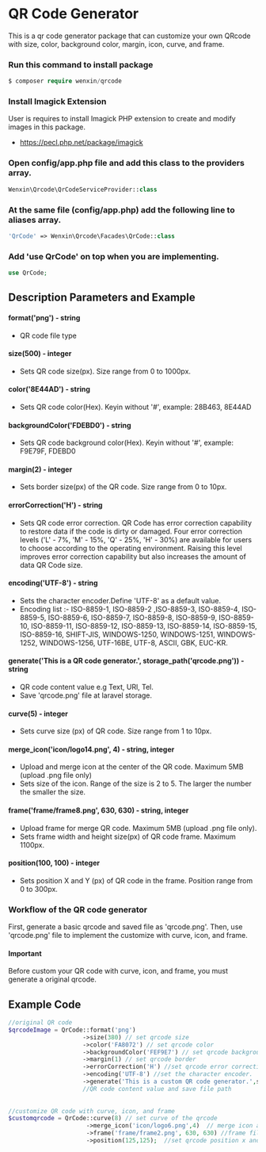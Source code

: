 # QR Code Generator

This is a qr code generator package that can customize your own QRcode with size, color, background color, margin, icon, curve, and frame.

### Run this command to install package
```php
$ composer require wenxin/qrcode
```
### Install Imagick Extension 

User is requires to install Imagick PHP extension to create and modify images in this package.
* https://pecl.php.net/package/imagick

### Open config/app.php file and add this class to the providers array.
```php
Wenxin\Qrcode\QrCodeServiceProvider::class
```

### At the same file (config/app.php) add the following line to aliases array. 
```php
'QrCode' => Wenxin\Qrcode\Facades\QrCode::class
```
### Add 'use QrCode' on top when you are implementing.
```php
use QrCode;
```
## Description Parameters and Example

#### format('png') - string
* QR code file type

#### size(500) - integer
* Sets QR code size(px). Size range from 0 to 1000px.

#### color('8E44AD') - string
* Sets QR code color(Hex). Keyin without '#', example: 28B463, 8E44AD  

#### backgroundColor('FDEBD0') - string
* Sets QR code background color(Hex). Keyin without '#', example: F9E79F, FDEBD0

#### margin(2) - integer
* Sets border size(px) of the QR code. Size range from 0 to 10px.

#### errorCorrection('H') - string
* Sets QR code error correction. QR Code has error correction capability to restore data if the code is dirty or damaged. 
Four error correction levels ('L' - 7%, 'M' - 15%, 'Q' - 25%, 'H' - 30%) are available for users to choose according
to the operating environment. Raising this level improves error correction capability but also increases the amount of
data QR Code size.

#### encoding('UTF-8') - string
* Sets the character encoder.Define 'UTF-8' as a default value. 
* Encoding list :-
ISO-8859-1, ISO-8859-2 ,ISO-8859-3, ISO-8859-4, ISO-8859-5, ISO-8859-6, ISO-8859-7, ISO-8859-8, ISO-8859-9,
ISO-8859-10, ISO-8859-11, ISO-8859-12, ISO-8859-13, ISO-8859-14, ISO-8859-15, ISO-8859-16, SHIFT-JIS, WINDOWS-1250, WINDOWS-1251, WINDOWS-1252, WINDOWS-1256, UTF-16BE, UTF-8, ASCII, GBK, EUC-KR.

#### generate('This is a QR code generator.', storage_path('qrcode.png')) - string
* QR code content value e.g Text, URl, Tel.
* Save 'qrcode.png' file at laravel storage.
#### curve(5) - integer
* Sets curve size (px) of QR code. Size range from 1 to 10px.

#### merge_icon('icon/logo14.png', 4) - string, integer
* Upload and merge icon at the center of the QR code. Maximum 5MB (upload .png file only)
* Sets size of the icon. Range of the size is 2 to 5. The larger the number the smaller the size.

#### frame('frame/frame8.png', 630, 630) - string, integer
* Upload frame for merge QR code. Maximum 5MB (upload .png file only).
* Sets frame width and height size(px) of QR code frame. Maximum 1100px.

#### position(100, 100) - integer
* Sets position X and Y (px) of QR code in the frame. Position range from 0 to 300px.

### Workflow of the QR code generator
First, generate a basic qrcode and saved file as 'qrcode.png'.
Then, use 'qrcode.png' file to implement the customize with curve, icon, and frame.

#### Important
Before custom your QR code with curve, icon, and frame, you must generate a original qrcode.

## Example Code
```php
//original QR code
$qrcodeImage = QrCode::format('png')      
                     ->size(380) // set qrcode size                                                                   
                     ->color('FA8072') // set qrcode color
                     ->backgroundColor('FEF9E7') // set qrcode background color                              
                     ->margin(1) // set qrcode border                       
                     ->errorCorrection('H') //set qrcode error correction  
                     ->encoding('UTF-8') //set the character encoder.                           
                     ->generate('This is a custom QR code generator.',storage_path('app/qrcode.png'));
                     //QR code content value and save file path
                     
                                                                
//customize QR code with curve, icon, and frame       
$customqrcode = QrCode::curve(8) // set curve of the qrcode
                      ->merge_icon('icon/logo6.png',4)  // merge icon at the center of the qrcode & set icon size
                      ->frame('frame/frame2.png', 630, 630) //frame file ,frame width and height  
                      ->position(125,125);  //set qrcode position x and y in the frame                                       
        

```





